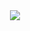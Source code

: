 <div align="center">
  <img src="**https://user-images.githubusercontent.com/110248773/206790060-11da0b65-27b0-4312-9539-0e02aeb4df38.png**">
</div>
